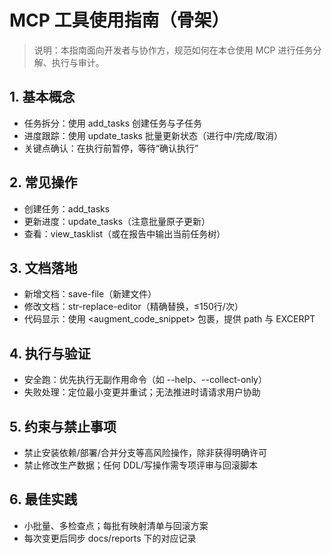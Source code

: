 # MCP 工具使用指南（骨架）

> 说明：本指南面向开发者与协作方，规范如何在本仓使用 MCP 进行任务分解、执行与审计。

## 1. 基本概念

- 任务拆分：使用 add_tasks 创建任务与子任务
- 进度跟踪：使用 update_tasks 批量更新状态（进行中/完成/取消）
- 关键点确认：在执行前暂停，等待“确认执行”

## 2. 常见操作

- 创建任务：add_tasks
- 更新进度：update_tasks（注意批量原子更新）
- 查看：view_tasklist（或在报告中输出当前任务树）

## 3. 文档落地

- 新增文档：save-file（新建文件）
- 修改文档：str-replace-editor（精确替换，≤150行/次）
- 代码显示：使用 \<augment_code_snippet> 包裹，提供 path 与 EXCERPT

## 4. 执行与验证

- 安全跑：优先执行无副作用命令（如 --help、--collect-only）
- 失败处理：定位最小变更并重试；无法推进时请请求用户协助

## 5. 约束与禁止事项

- 禁止安装依赖/部署/合并分支等高风险操作，除非获得明确许可
- 禁止修改生产数据；任何 DDL/写操作需专项评审与回滚脚本

## 6. 最佳实践

- 小批量、多检查点；每批有映射清单与回滚方案
- 每次变更后同步 docs/reports 下的对应记录
